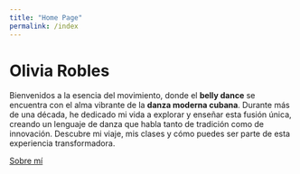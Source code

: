 ```yaml
---
title: "Home Page"
permalink: /index
---
```


# Olivia Robles

Bienvenidos a la esencia del movimiento, donde el **belly dance** se encuentra con el alma vibrante de la **danza moderna cubana**. Durante más de una década, he dedicado mi vida a explorar y enseñar esta fusión única, creando un lenguaje de danza que habla tanto de tradición como de innovación. Descubre mi viaje, mis clases y cómo puedes ser parte de esta experiencia transformadora.


[Sobre mí](about)
